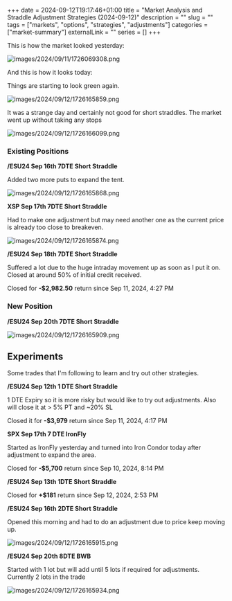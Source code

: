 +++ 
date = 2024-09-12T19:17:46+01:00
title = "Market Analysis and Straddle Adjustment Strategies (2024-09-12)"
description = ""
slug = ""
tags = ["markets", "options", "strategies", "adjustments"]
categories = ["market-summary"]
externalLink = ""
series = []
+++

This is how the market looked yesterday:

![images/2024/09/11/1726069308.png](/images/2024/09/11/1726069308.png)

And this is how it looks today:

Things are starting to look green again.

![images/2024/09/12/1726165859.png](/images/2024/09/12/1726165859.png)


It was a strange day and certainly not good for short straddles. 
The market went up without taking any stops

![images/2024/09/12/1726166099.png](/images/2024/09/12/1726166099.png)

### Existing Positions

**/ESU24 Sep 16th 7DTE Short Straddle**

Added two more puts to expand the tent. 

![images/2024/09/12/1726165868.png](/images/2024/09/12/1726165868.png)

**XSP Sep 17th 7DTE Short Straddle**

Had to make one adjustment but may need another one as the current price is already too close to breakeven.

![images/2024/09/12/1726165874.png](/images/2024/09/12/1726165874.png)

**/ESU24 Sep 18th 7DTE Short Straddle**

Suffered a lot due to the huge intraday movement up as soon as I put it on.
Closed at around 50% of initial credit received. 

Closed for **-$2,982.50** return since Sep 11, 2024, 4:27 PM

### New Position

**/ESU24 Sep 20th 7DTE Short Straddle**

![images/2024/09/12/1726165909.png](/images/2024/09/12/1726165909.png)

## Experiments

Some trades that I'm following to learn and try out other strategies.

**/ESU24 Sep 12th 1 DTE Short Straddle**

1 DTE Expiry so it is more risky but would like to try out adjustments.
Also will close it at > 5% PT and ~20% SL

Closed it for **-$3,979** return since Sep 11, 2024, 4:17 PM

**SPX Sep 17th 7 DTE IronFly**

Started as IronFly yesterday and turned into Iron Condor today after adjustment to expand the area.

Closed for **-$5,700** return since Sep 10, 2024, 8:14 PM

**/ESU24 Sep 13th 1DTE Short Straddle**

Closed for **+$181** return since Sep 12, 2024, 2:53 PM

**/ESU24 Sep 16th 2DTE Short Straddle**

Opened this morning and had to do an adjustment due to price keep moving up.

![images/2024/09/12/1726165915.png](/images/2024/09/12/1726165915.png)

**/ESU24 Sep 20th 8DTE BWB**

Started with 1 lot but will add until 5 lots if required for adjustments.
Currently 2 lots in the trade

![images/2024/09/12/1726165934.png](/images/2024/09/12/1726165934.png)
